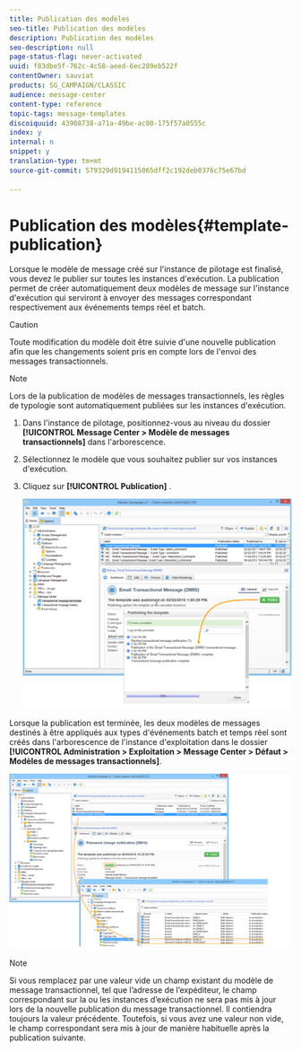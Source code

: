 ```yaml
---
title: Publication des modèles
seo-title: Publication des modèles
description: Publication des modèles
seo-description: null
page-status-flag: never-activated
uuid: f83dbe5f-762c-4c58-aeed-6ec289eb522f
contentOwner: sauviat
products: SG_CAMPAIGN/CLASSIC
audience: message-center
content-type: reference
topic-tags: message-templates
discoiquuid: 43908738-a71a-49be-ac00-175f57a0555c
index: y
internal: n
snippet: y
translation-type: tm+mt
source-git-commit: 579329d9194115065dff2c192deb0376c75e67bd

---
```



# Publication des modèles{#template-publication}

Lorsque le modèle de message créé sur l&#39;instance de pilotage est finalisé, vous devez le publier sur toutes les instances d&#39;exécution. La publication permet de créer automatiquement deux modèles de message sur l&#39;instance d&#39;exécution qui serviront à envoyer des messages correspondant respectivement aux événements temps réel et batch.

>[!CAUTION]
>
>Toute modification du modèle doit être suivie d&#39;une nouvelle publication afin que les changements soient pris en compte lors de l&#39;envoi des messages transactionnels.

>[!NOTE]
>
>Lors de la publication de modèles de messages transactionnels, les règles de typologie sont automatiquement publiées sur les instances d&#39;exécution.

1. Dans l&#39;instance de pilotage, positionnez-vous au niveau du dossier **[!UICONTROL Message Center > Modèle de messages transactionnels]** dans l&#39;arborescence.
1. Sélectionnez le modèle que vous souhaitez publier sur vos instances d&#39;exécution.
1. Cliquez sur **[!UICONTROL Publication]** .

   ![](assets/messagecenter_publish_model_008.png)

Lorsque la publication est terminée, les deux modèles de messages destinés à être appliqués aux types d&#39;événements batch et temps réel sont créés dans l&#39;arborescence de l&#39;instance d&#39;exploitation dans le dossier **[!UICONTROL Administration > Exploitation > Message Center > Défaut > Modèles de messages transactionnels]**.

![](assets/messagecenter_deployed_model_001.png)

>[!NOTE]
>
>Si vous remplacez par une valeur vide un champ existant du modèle de message transactionnel, tel que l’adresse de l’expéditeur, le champ correspondant sur la ou les instances d’exécution ne sera pas mis à jour lors de la nouvelle publication du message transactionnel. Il contiendra toujours la valeur précédente. Toutefois, si vous avez une valeur non vide, le champ correspondant sera mis à jour de manière habituelle après la publication suivante.

